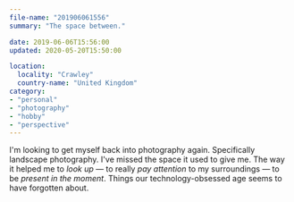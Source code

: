 ```yaml
---
file-name: "201906061556"
summary: "The space between."

date: 2019-06-06T15:56:00
updated: 2020-05-20T15:50:00

location:
  locality: "Crawley"
  country-name: "United Kingdom"
category:
- "personal"
- "photography"
- "hobby"
- "perspective"
---
```


I'm looking to get myself back into photography again. Specifically landscape photography. I've missed the space it used to give me. The way it helped me to *look up* — to really *pay attention* to my surroundings — to be *present in the moment*. Things our technology-obsessed age seems to have forgotten about.
